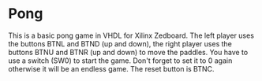# Pong

This is a basic pong game in VHDL for Xilinx Zedboard. The left player uses the buttons BTNL and BTND (up and down), 
the right player uses the buttons BTNU and BTNR (up and down) to move the paddles. 
You have to use a switch (SW0) to start the game. Don't forget to set it to 0 again otherwise it will be an endless game.
The reset button is BTNC.

